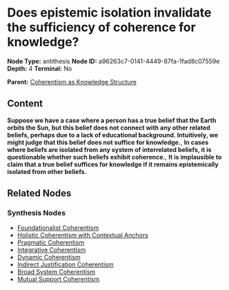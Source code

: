 # Does epistemic isolation invalidate the sufficiency of coherence for knowledge?

**Node Type:** antithesis
**Node ID:** a96263c7-0141-4449-87fa-1fad8c07559e
**Depth:** 4
**Terminal:** No

**Parent:** [Coherentism as Knowledge Structure](coherentism-as-knowledge-structure-synthesis-bba96cbb-c915-476c-a53f-b356ca9c6f2a.md)

## Content

**Suppose we have a case where a person has a true belief that the Earth orbits the Sun, but this belief does not connect with any other related beliefs, perhaps due to a lack of educational background. Intuitively, we might judge that this belief does not suffice for knowledge.**, **In cases where beliefs are isolated from any system of interrelated beliefs, it is questionable whether such beliefs exhibit coherence.**, **It is implausible to claim that a true belief suffices for knowledge if it remains epistemically isolated from other beliefs.**

## Related Nodes

### Synthesis Nodes

- [Foundationalist Coherentism](foundationalist-coherentism-synthesis-12f22d30-3ecd-4614-8e6f-cc24001aa496.md)
- [Holistic Coherentism with Contextual Anchors](holistic-coherentism-with-contextual-anchors-synthesis-b865f1a0-9704-4296-ad18-03286d65e576.md)
- [Pragmatic Coherentism](pragmatic-coherentism-synthesis-70c7d627-97e1-4ff6-b27c-6a442cdf59cf.md)
- [Integrative Coherentism](integrative-coherentism-synthesis-8eed303b-0b8c-46c5-884d-0451d9676597.md)
- [Dynamic Coherentism](dynamic-coherentism-synthesis-c2efcc27-7ef4-40a3-b28a-2991c9ab2b50.md)
- [Indirect Justification Coherentism](indirect-justification-coherentism-synthesis-c24f8d66-b314-4ddf-83ed-58d682d97c56.md)
- [Broad System Coherentism](broad-system-coherentism-synthesis-2082bae0-a505-4d25-a037-799556aa2de5.md)
- [Mutual Support Coherentism](mutual-support-coherentism-synthesis-0353859f-eed0-43a8-a5ed-df316b74f270.md)
